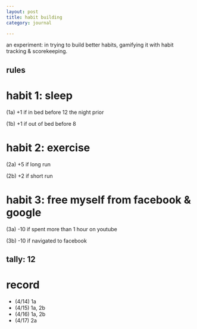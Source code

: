 ```yaml
---
layout: post
title: habit building
category: journal

---
```


an experiment: in trying to build better habits, gamifying it with habit tracking & scorekeeping.


## rules

# habit 1: sleep
(1a) +1 if in bed before 12 the night prior

(1b) +1 if out of bed before 8

# habit 2: exercise
(2a) +5 if long run

(2b) +2 if short run

# habit 3: free myself from facebook & google
(3a) -10 if spent more than 1 hour on youtube

(3b) -10 if navigated to facebook


## tally: 12
# record
- (4/14) 1a
- (4/15) 1a, 2b
- (4/16) 1a, 2b
- (4/17) 2a